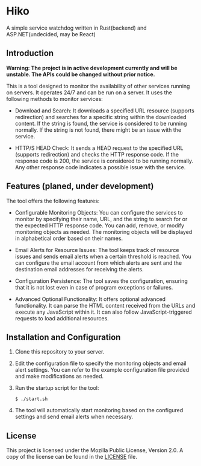# Hiko

A simple service watchdog written in Rust(backend) and ASP.NET(undecided, may be React)

## Introduction

**Warning: The project is in active development currently and will be unstable. The APIs could be changed without prior notice.**

This is a tool designed to monitor the availability of other services running on servers. It operates 24/7 and can be run on a server. It uses the following methods to monitor services:

- Download and Search: It downloads a specified URL resource (supports redirection) and searches for a specific string within the downloaded content. If the string is found, the service is considered to be running normally. If the string is not found, there might be an issue with the service.

- HTTP/S HEAD Check: It sends a HEAD request to the specified URL (supports redirection) and checks the HTTP response code. If the response code is 200, the service is considered to be running normally. Any other response code indicates a possible issue with the service.

## Features (planed, under development)

The tool offers the following features:

- Configurable Monitoring Objects: You can configure the services to monitor by specifying their name, URL, and the string to search for or the expected HTTP response code. You can add, remove, or modify monitoring objects as needed. The monitoring objects will be displayed in alphabetical order based on their names.

- Email Alerts for Resource Issues: The tool keeps track of resource issues and sends email alerts when a certain threshold is reached. You can configure the email account from which alerts are sent and the destination email addresses for receiving the alerts.

- Configuration Persistence: The tool saves the configuration, ensuring that it is not lost even in case of program exceptions or failures.

- Advanced Optional Functionality: It offers optional advanced functionality. It can parse the HTML content received from the URLs and execute any JavaScript within it. It can also follow JavaScript-triggered requests to load additional resources.

## Installation and Configuration

1. Clone this repository to your server.
2. Edit the configuration file to specify the monitoring objects and email alert settings. You can refer to the example configuration file provided and make modifications as needed.
3. Run the startup script for the tool:

   ```shell
   $ ./start.sh
   ```

4. The tool will automatically start monitoring based on the configured settings and send email alerts when necessary.

## License

This project is licensed under the Mozilla Public License, Version 2.0. A copy of the license can be found in the [LICENSE](LICENSE) file.
